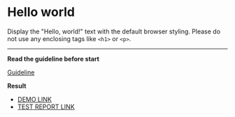 # Hello world

Display the "Hello, world!" text with the default browser styling. Please do not
use any enclosing tags like `<h1>` or `<p>`.
___

**Read the guideline before start**

[Guideline](https://mate-academy.github.io/layout_task-guideline/)

**Result**

 - [DEMO LINK](https://al145.github.io/layout_hello-world/) <br>
 - [TEST REPORT LINK](https://al145.github.io/layout_hello-world/report/html_report/)
